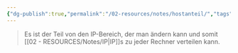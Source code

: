 ```yaml
---
{"dg-publish":true,"permalink":"/02-resources/notes/hostanteil/","tags":["netzwerk/ip/ipv4"],"noteIcon":"","updated":"2024-07-26T13:44:29.000+02:00"}
---
```


>Es ist der Teil von den IP-Bereich, der man ändern kann und somit [[02 - RESOURCES/Notes/IP\|IP]]s zu jeder Rechner verteilen kann.